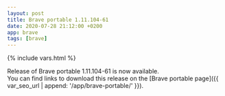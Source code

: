 ```yaml
---
layout: post
title: Brave portable 1.11.104-61
date: 2020-07-28 21:12:00 +0200
app: brave
tags: [brave]
---
```

{% include vars.html %}

Release of Brave portable 1.11.104-61 is now available.<br />
You can find links to download this release on the [Brave portable page]({{ var_seo_url | append: '/app/brave-portable/' }}).
